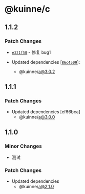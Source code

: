 # @kuinne/c

## 1.1.2

### Patch Changes

- [`e321f50`](https://github.com/kuinne/pnpm-demo/commit/e321f503469a3d6c138fbc84f5229a79c8876705) - 修复 bug1

- Updated dependencies [[`86c4509`](https://github.com/kuinne/pnpm-demo/commit/86c4509c61a57c26617e3888f1472f3ce4e2c0b7)]:
  - @kuinne/a@3.0.2

## 1.1.1

### Patch Changes

- Updated dependencies [ef66bca]
  - @kuinne/a@3.0.0

## 1.1.0

### Minor Changes

- 测试

### Patch Changes

- Updated dependencies
  - @kuinne/a@2.1.0
